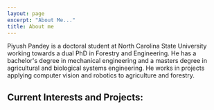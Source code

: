 ```yaml
---
layout: page
excerpt: "About Me..."
title: About me
---
```


Piyush Pandey is a doctoral student at North Carolina State University working towards a dual PhD in Forestry and Engineering. He has a bachelor's degree in mechanical engineering and a masters degree in agricultural and biological systems engineering. 
He works in projects applying computer vision and robotics to agriculture and forestry.

## Current Interests and Projects:


